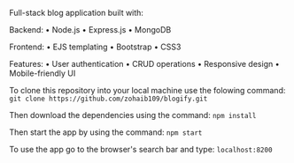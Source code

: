Full-stack blog application built with:

Backend:
• Node.js
• Express.js
• MongoDB

Frontend:
• EJS templating
• Bootstrap 
• CSS3

Features:
• User authentication
• CRUD operations
• Responsive design
• Mobile-friendly UI

To clone this repository into your local machine use the folowing command:
```git clone https://github.com/zohaib109/blogify.git```

Then download the dependencies using the command:
```npm install```

Then start the app by using the command:
```npm start```

To use the app go to the browser's search bar and type:
```localhost:8200```
